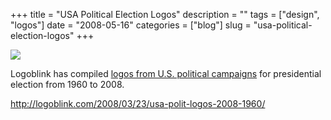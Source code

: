 +++
title = "USA Political Election Logos"
description = ""
tags = ["design", "logos"]
date = "2008-05-16"
categories = ["blog"]
slug = "usa-political-election-logos"
+++



  <div class="notebook-screenshot"><a href="http://logoblink.com/2008/03/23/usa-polit-logos-2008-1960/"><img src="http://media.konigi.com/bluga/wt482d90626efe0_0.jpg"/></a></div><p>Logoblink has compiled <a href="http://logoblink.com/2008/03/23/usa-polit-logos-2008-1960/">logos from U.S. political campaigns</a> for presidential election from 1960 to 2008.</p>
    
  <a href="http://logoblink.com/2008/03/23/usa-polit-logos-2008-1960/">http://logoblink.com/2008/03/23/usa-polit-logos-2008-1960/</a>
